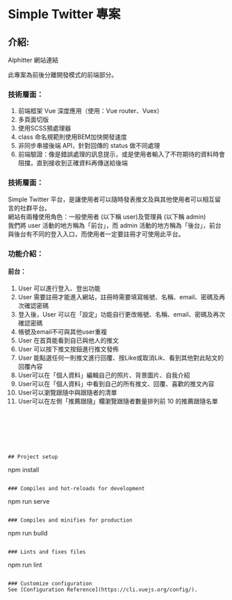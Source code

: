 # Simple Twitter 專案
## 介紹:
Alphitter 網站連結

此專案為前後分離開發模式的前端部分。

### 技術層面：

1. 前端框架 Vue 深度應用（使用：Vue router、Vuex）<br>
2. 多頁面切版<br>
3. 使用SCSS預處理器<br>
4. class 命名規範則使用BEM加快開發速度<br>
5. 非同步串接後端 API，針對回傳的 status 做不同處理<br>
6. 前端驗證：像是錯誤處理的訊息提示，或是使用者輸入了不符期待的資料時會阻擋，直到接收到正確資料再傳送給後端<br>

### 技術層面：

Simple Twitter 平台，是讓使用者可以隨時發表推文及與其他使用者可以相互留言的社群平台。<br>
網站有兩種使用角色：一般使用者 (以下稱 user)及管理員 (以下稱 admin)<br>
我們將 user 活動的地方稱為「前台」，而 admin 活動的地方稱為「後台」，前台與後台有不同的登入入口，而使用者一定要註冊才可使用此平台。<br>


### 功能介紹：
#### 前台：
1. User 可以進行登入、登出功能<br>
2. User 需要註冊才能進入網站，註冊時需要填寫帳號、名稱、email、密碼及再次確認密碼<br>
3. 登入後，User 可以在「設定」功能自行更改帳號、名稱、email、密碼及再次確認密碼<br>
4. 帳號及email不可與其他user重複<br>
5. User 在首頁能看到自已與他人的推文<br>
6. User 可以按下推文按鈕進行推文發佈<br>
7. User 能點選任何一則推文進行回覆、按Like或取消Lik、看到其他對此貼文的回覆內容<br>
8. User可以在「個人資料」編輯自己的照片、背景圖片、自我介紹<br>
9. User可以在「個人資料」中看到自己的所有推文、回覆、喜歡的推文內容<br>
10. User可以瀏覽跟隨中與跟隨者的清單<br>
11. User可以在左側「推薦跟隨」欄瀏覽跟隨者數量排列前 10 的推薦跟隨名單<br>




```







## Project setup
```
npm install
```

### Compiles and hot-reloads for development
```
npm run serve
```

### Compiles and minifies for production
```
npm run build
```

### Lints and fixes files
```
npm run lint
```

### Customize configuration
See [Configuration Reference](https://cli.vuejs.org/config/).
